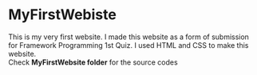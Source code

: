 # MyFirstWebiste
This is my very first website. I made this website as a form of submission for Framework Programming 1st Quiz.
I used HTML and CSS to make this website.
<br>
Check **MyFirstWebsite folder** for the source codes

